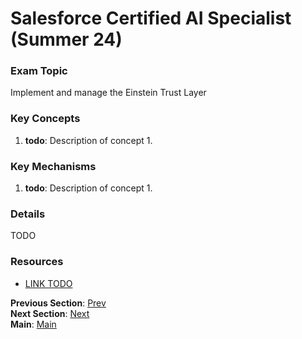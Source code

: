 # Salesforce Certified AI Specialist (Summer 24)

### Exam Topic
Implement and manage the Einstein Trust Layer

### Key Concepts
1. **todo**: Description of concept 1.

### Key Mechanisms
1. **todo**: Description of concept 1.

### Details

TODO



### Resources
- [LINK TODO](URL)

**Previous Section**: [Prev](./1.1.md)<br />
**Next Section**: [Next](./2.1.md)<br />
**Main**: [Main](../README.md)